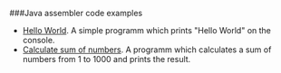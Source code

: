 ###Java assembler code examples

* [Hello World](example_helloworld.html). A simple programm which prints "Hello World"  on the console.
* [Calculate sum of numbers](example_calculatesum.html). A programm which calculates a sum of numbers from 1 to 1000 and prints the result.